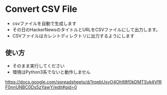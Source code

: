 # Convert CSV File
* csvファイルを自動で生成します
* その日のHackerNewsのタイトルとURLをCSVファイルにして出力します。
* CSVファイルはカレントディレクトリに出力するようにします

## 使い方
* そのまま実行してください
* 環境はPython3系でないと動作しません

https://docs.google.com/spreadsheets/d/1rqebUsyO4Oh98f0kDMTSyk4VfRF0nnUNBC0Ds5zYawY/edit#gid=0

